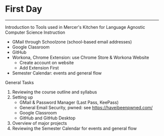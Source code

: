 # First Day
---
Introduction to Tools used in Mercer's Kitchen for Language Agnostic Computer Science Instruction
- GMail through Schoolzone (school-based email addresses)
- Google Classroom
- GitHub
- Workona, Chrome Extension: use Chrome Store & Workona Website
   - Create account on website
   - Add Extension First 
- Semester Calendar: events and general flow

General Tasks
1. Reviewing the course outline and syllabus
2. Setting up
   - GMail & Password Manager (Last Pass, KeePass)
   - General Email Security, pwned: see https://haveibeenpwned.com/
   - Google Classroom
   - GitHub and GitHub Desktop
3. Overview of major projects
4. Reviewing the Semester Calendar for events and general flow
